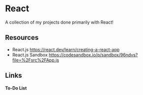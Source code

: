 # React
A collection of my projects done primarily with React!

## Resources
- React.js 
https://react.dev/learn/creating-a-react-app
- React.js Sandbox
https://codesandbox.io/p/sandbox/96ndvs?file=%2Fsrc%2FApp.js

## Links

#### To-Do List
